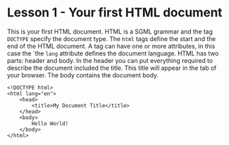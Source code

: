 # Lesson 1 - Your first HTML document

This is your first HTML document. HTML is a SGML grammar and the tag ```DOCTYPE``` specify the document type. The ```html``` tags define the start and the end of the HTML document. A tag can have one or more attributes, in this case the `the ```lang``` attribute defines the document language. HTML has two parts: header and body. In the header you can put everything required to describe the document included the title. This title will appear in the tab of your browser. The body contains the document body.

```
<!DOCTYPE html>
<html lang="en">
    <head>
        <title>My Document Title</title>
    </head>
    <body>
        Hello World!
    </body>
</html>
```
